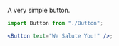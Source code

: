 A very simple button.

```jsx
import Button from "./Button";

<Button text="We Salute You!" />;
```
